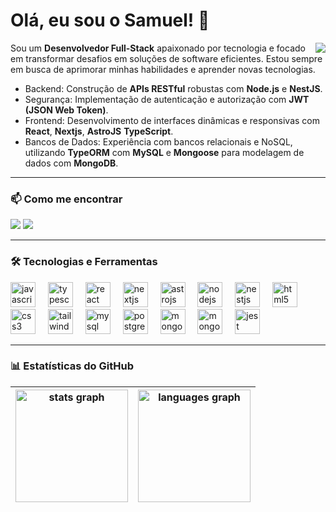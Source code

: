 # Olá, eu sou o Samuel! 👋

<div align="right">
  <img widht="100" align="right" src="https://c.tenor.com/NG07YcciMC4AAAAC/izuku-midoriya-headbang.gif">
</div>

Sou um **Desenvolvedor Full-Stack** apaixonado por tecnologia e focado em transformar desafios em soluções de software eficientes. Estou sempre em busca de aprimorar minhas habilidades e aprender novas tecnologias.

- Backend: Construção de **APIs RESTful** robustas com **Node.js** e **NestJS**.
- Segurança: Implementação de autenticação e autorização com **JWT (JSON Web Token)**.
- Frontend: Desenvolvimento de interfaces dinâmicas e responsivas com **React**, **Nextjs**, **AstroJS** **TypeScript**.
- Bancos de Dados: Experiência com bancos relacionais e NoSQL, utilizando **TypeORM** com **MySQL** e **Mongoose** para modelagem de dados com **MongoDB**.

---

### 📫 Como me encontrar

<div> 
  <a href="https://www.linkedin.com/in/samueldos-santos/" target="_blank"><img src="https://img.shields.io/badge/-LinkedIn-%230077B5?style=for-the-badge&logo=linkedin&logoColor=white" target="_blank"></a> 
  <a href="mailto:samuka2568@gmail.com"><img src="https://img.shields.io/badge/-Gmail-%23333?style=for-the-badge&logo=gmail&logoColor=white" target="_blank"></a>
</div>

---

### 🛠️ Tecnologias e Ferramentas

<div align="left">
  <img src="https://cdn.jsdelivr.net/gh/devicons/devicon/icons/javascript/javascript-original.svg" height="40" alt="javascript logo" />
  <img width="12" />
  <img src="https://cdn.jsdelivr.net/gh/devicons/devicon/icons/typescript/typescript-original.svg" height="40" alt="typescript logo" />
  <img width="12" />
  <img src="https://cdn.jsdelivr.net/gh/devicons/devicon/icons/react/react-original.svg" height="40" alt="react logo" />
  <img width="12" />
  <img src="https://cdn.jsdelivr.net/gh/devicons/devicon@latest/icons/nextjs/nextjs-original.svg" height="40" alt="nextjs logo" />   
  <img width="12" />
  <img src="https://cdn.jsdelivr.net/gh/devicons/devicon@latest/icons/astro/astro-original.svg" height="40" alt="astrojs logo" />   
  <img width="12" />
  <img src="https://cdn.jsdelivr.net/gh/devicons/devicon/icons/nodejs/nodejs-original.svg" height="40" alt="nodejs logo" />
  <img width="12" />
  <img src="https://cdn.jsdelivr.net/gh/devicons/devicon/icons/nestjs/nestjs-original.svg" height="40" alt="nestjs logo" />
  <img width="12" />
  <img src="https://cdn.jsdelivr.net/gh/devicons/devicon/icons/html5/html5-original.svg" height="40" alt="html5 logo" />
  <img width="12" />
  <img src="https://cdn.jsdelivr.net/gh/devicons/devicon/icons/css3/css3-original.svg" height="40" alt="css3 logo" />
  <img width="12" />
  <img src="https://cdn.simpleicons.org/tailwindcss/06B6D4" height="40" alt="tailwindcss logo" />
  <img width="12" />
  <img src="https://cdn.jsdelivr.net/gh/devicons/devicon/icons/mysql/mysql-original.svg" height="40" alt="mysql logo" />
  <img width="12" />
  <img src="https://cdn.jsdelivr.net/gh/devicons/devicon/icons/postgresql/postgresql-original.svg" height="40" alt="postgresql logo" />
  <img width="12" />
  <img src="https://cdn.jsdelivr.net/gh/devicons/devicon/icons/mongodb/mongodb-original.svg" height="40" alt="mongodb logo" />
  <img width="12" />
  <img src="https://cdn.jsdelivr.net/gh/devicons/devicon/icons/mongoose/mongoose-original.svg" height="40" alt="mongoose logo" />
  <img width="12" />
 
  <img src="https://cdn.jsdelivr.net/gh/devicons/devicon/icons/jest/jest-plain.svg" height="40" alt="jest logo" />
</div>

---

### 📊 Estatísticas do GitHub

| <img src="https://github-readme-stats.vercel.app/api?username=Samuel-1210&hide_title=false&hide_rank=false&show_icons=true&include_all_commits=true&count_private=true&disable_animations=false&theme=tokyonight&locale=pt-br&hide_border=false" height="180" alt="stats graph" /> | <img src="https://github-readme-stats.vercel.app/api/top-langs?username=Samuel-1210&locale=pt-br&hide_title=false&layout=compact&card_width=320&langs_count=5&theme=tokyonight&hide_border=false" height="180" alt="languages graph" /> |
|---|---|
